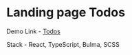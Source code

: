 # Landing page Todos
Demo Link - [Todos](https://serhiiromaniukwd.github.io/MyBike/)

Stack - React, TypeScript, Bulma, SCSS 
